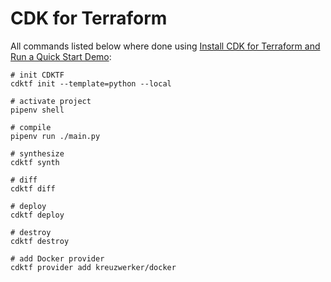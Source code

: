 # CDK for Terraform

All commands listed below where done using [Install CDK for Terraform and Run a Quick Start Demo](https://learn.hashicorp.com/tutorials/terraform/cdktf-install?in=terraform/cdktf):

```
# init CDKTF
cdktf init --template=python --local

# activate project
pipenv shell

# compile
pipenv run ./main.py

# synthesize
cdktf synth

# diff
cdktf diff

# deploy
cdktf deploy

# destroy
cdktf destroy

# add Docker provider
cdktf provider add kreuzwerker/docker
```